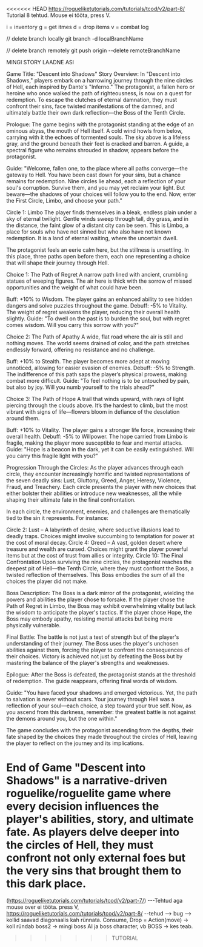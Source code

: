 <<<<<<< HEAD
https://rogueliketutorials.com/tutorials/tcod/v2/part-8/
Tutorial 8 tehtud. Mouse ei tööta, press V.

i = inventory
g = get itmes
d = drop items
v = combat log

// delete branch locally
git branch -d localBranchName

// delete branch remotely
git push origin --delete remoteBranchName


MINGI STORY LAADNE ASI

Game Title: "Descent into Shadows"
Story Overview:
In "Descent into Shadows," players embark on a harrowing journey through the nine circles of Hell, each inspired by Dante's "Inferno." The protagonist, a fallen hero or heroine who once walked the path of righteousness, is now on a quest for redemption. To escape the clutches of eternal damnation, they must confront their sins, face twisted manifestations of the damned, and ultimately battle their own dark reflection—the Boss of the Tenth Circle.

Prologue:
The game begins with the protagonist standing at the edge of an ominous abyss, the mouth of Hell itself. A cold wind howls from below, carrying with it the echoes of tormented souls. The sky above is a lifeless gray, and the ground beneath their feet is cracked and barren. A guide, a spectral figure who remains shrouded in shadow, appears before the protagonist.

Guide:
"Welcome, fallen one, to the place where all paths converge—the gateway to Hell. You have been cast down for your sins, but a chance remains for redemption. Nine circles lie ahead, each a reflection of your soul's corruption. Survive them, and you may yet reclaim your light. But beware—the shadows of your choices will follow you to the end. Now, enter the First Circle, Limbo, and choose your path."

Circle 1: Limbo
The player finds themselves in a bleak, endless plain under a sky of eternal twilight. Gentle winds sweep through tall, dry grass, and in the distance, the faint glow of a distant city can be seen. This is Limbo, a place for souls who have not sinned but who also have not known redemption. It is a land of eternal waiting, where the uncertain dwell.

The protagonist feels an eerie calm here, but the stillness is unsettling. In this place, three paths open before them, each one representing a choice that will shape their journey through Hell.

Choice 1: The Path of Regret
A narrow path lined with ancient, crumbling statues of weeping figures. The air here is thick with the sorrow of missed opportunities and the weight of what could have been.

Buff: +10% to Wisdom. The player gains an enhanced ability to see hidden dangers and solve puzzles throughout the game.
Debuff: -5% to Vitality. The weight of regret weakens the player, reducing their overall health slightly.
Guide:
"To dwell on the past is to burden the soul, but with regret comes wisdom. Will you carry this sorrow with you?"

Choice 2: The Path of Apathy
A wide, flat road where the air is still and nothing moves. The world seems drained of color, and the path stretches endlessly forward, offering no resistance and no challenge.

Buff: +10% to Stealth. The player becomes more adept at moving unnoticed, allowing for easier evasion of enemies.
Debuff: -5% to Strength. The indifference of this path saps the player’s physical prowess, making combat more difficult.
Guide:
"To feel nothing is to be untouched by pain, but also by joy. Will you numb yourself to the trials ahead?"

Choice 3: The Path of Hope
A trail that winds upward, with rays of light piercing through the clouds above. It’s the hardest to climb, but the most vibrant with signs of life—flowers bloom in defiance of the desolation around them.

Buff: +10% to Vitality. The player gains a stronger life force, increasing their overall health.
Debuff: -5% to Willpower. The hope carried from Limbo is fragile, making the player more susceptible to fear and mental attacks.
Guide:
"Hope is a beacon in the dark, yet it can be easily extinguished. Will you carry this fragile light with you?"

Progression Through the Circles:
As the player advances through each circle, they encounter increasingly horrific and twisted representations of the seven deadly sins: Lust, Gluttony, Greed, Anger, Heresy, Violence, Fraud, and Treachery. Each circle presents the player with new choices that either bolster their abilities or introduce new weaknesses, all the while shaping their ultimate fate in the final confrontation.

In each circle, the environment, enemies, and challenges are thematically tied to the sin it represents. For instance:

Circle 2: Lust – A labyrinth of desire, where seductive illusions lead to deadly traps. Choices might involve succumbing to temptation for power at the cost of moral decay.
Circle 4: Greed – A vast, golden desert where treasure and wealth are cursed. Choices might grant the player powerful items but at the cost of trust from allies or integrity.
Circle 10: The Final Confrontation
Upon surviving the nine circles, the protagonist reaches the deepest pit of Hell—the Tenth Circle, where they must confront the Boss, a twisted reflection of themselves. This Boss embodies the sum of all the choices the player did not make.

Boss Description: The Boss is a dark mirror of the protagonist, wielding the powers and abilities the player chose to forsake. If the player chose the Path of Regret in Limbo, the Boss may exhibit overwhelming vitality but lack the wisdom to anticipate the player's tactics. If the player chose Hope, the Boss may embody apathy, resisting mental attacks but being more physically vulnerable.

Final Battle: The battle is not just a test of strength but of the player's understanding of their journey. The Boss uses the player's unchosen abilities against them, forcing the player to confront the consequences of their choices. Victory is achieved not just by defeating the Boss but by mastering the balance of the player's strengths and weaknesses.

Epilogue:
After the Boss is defeated, the protagonist stands at the threshold of redemption. The guide reappears, offering final words of wisdom.

Guide:
"You have faced your shadows and emerged victorious. Yet, the path to salvation is never without scars. Your journey through Hell was a reflection of your soul—each choice, a step toward your true self. Now, as you ascend from this darkness, remember: the greatest battle is not against the demons around you, but the one within."

The game concludes with the protagonist ascending from the depths, their fate shaped by the choices they made throughout the circles of Hell, leaving the player to reflect on the journey and its implications.

End of Game
"Descent into Shadows" is a narrative-driven roguelike/roguelite game where every decision influences the player's abilities, story, and ultimate fate. As players delve deeper into the circles of Hell, they must confront not only external foes but the very sins that brought them to this dark place.
=======
(https://rogueliketutorials.com/tutorials/tcod/v2/part-7/)   ---Tehtud aga mouse over ei tööta. press V, 
https://rogueliketutorials.com/tutorials/tcod/v2/part-8/ --tehud
--> bug --> kollid saavad diagonaalis kah rünnata.
 Consume, Drop = Action(move) -> koll ründab
 boss2 -> mingi boss AI ja boss character, vb BOSS -> kes teab.
>>>>>>> TUTORIAL
